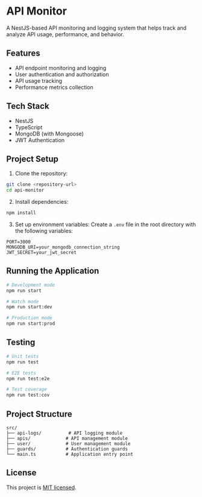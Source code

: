 # API Monitor

A NestJS-based API monitoring and logging system that helps track and analyze API usage, performance, and behavior.

## Features

- API endpoint monitoring and logging
- User authentication and authorization
- API usage tracking
- Performance metrics collection

## Tech Stack

- NestJS
- TypeScript
- MongoDB (with Mongoose)
- JWT Authentication

## Project Setup

1. Clone the repository:
```bash
git clone <repository-url>
cd api-monitor
```

2. Install dependencies:
```bash
npm install
```

3. Set up environment variables:
Create a `.env` file in the root directory with the following variables:
```
PORT=3000
MONGODB_URI=your_mongodb_connection_string
JWT_SECRET=your_jwt_secret
```

## Running the Application

```bash
# Development mode
npm run start

# Watch mode
npm run start:dev

# Production mode
npm run start:prod
```

## Testing

```bash
# Unit tests
npm run test

# E2E tests
npm run test:e2e

# Test coverage
npm run test:cov
```

## Project Structure

```
src/
├── api-logs/          # API logging module
├── apis/             # API management module
├── user/             # User management module
├── guards/           # Authentication guards
└── main.ts           # Application entry point
```

## License

This project is [MIT licensed](LICENSE).